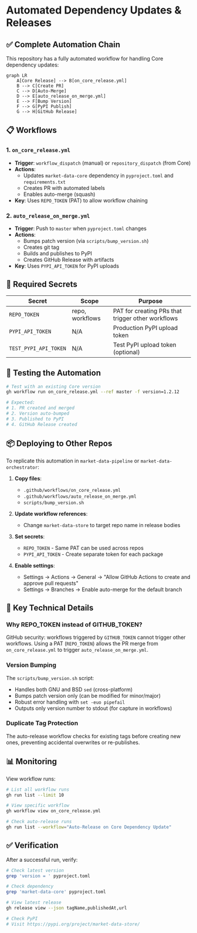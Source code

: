 # Automated Dependency Updates & Releases

## ✅ Complete Automation Chain

This repository has a fully automated workflow for handling Core dependency updates:

```mermaid
graph LR
    A[Core Release] --> B[on_core_release.yml]
    B --> C[Create PR]
    C --> D[Auto-Merge]
    D --> E[auto_release_on_merge.yml]
    E --> F[Bump Version]
    F --> G[PyPI Publish]
    G --> H[GitHub Release]
```

## 📋 Workflows

### 1. `on_core_release.yml`
- **Trigger**: `workflow_dispatch` (manual) or `repository_dispatch` (from Core)
- **Actions**:
  - Updates `market-data-core` dependency in `pyproject.toml` and `requirements.txt`
  - Creates PR with automated labels
  - Enables auto-merge (squash)
- **Key**: Uses `REPO_TOKEN` (PAT) to allow workflow chaining

### 2. `auto_release_on_merge.yml`
- **Trigger**: Push to `master` when `pyproject.toml` changes
- **Actions**:
  - Bumps patch version (via `scripts/bump_version.sh`)
  - Creates git tag
  - Builds and publishes to PyPI
  - Creates GitHub Release with artifacts
- **Key**: Uses `PYPI_API_TOKEN` for PyPI uploads

## 🔐 Required Secrets

| Secret | Scope | Purpose |
|--------|-------|---------|
| `REPO_TOKEN` | repo, workflows | PAT for creating PRs that trigger other workflows |
| `PYPI_API_TOKEN` | N/A | Production PyPI upload token |
| `TEST_PYPI_API_TOKEN` | N/A | Test PyPI upload token (optional) |

## 🚀 Testing the Automation

```bash
# Test with an existing Core version
gh workflow run on_core_release.yml --ref master -f version=1.2.12

# Expected:
# 1. PR created and merged
# 2. Version auto-bumped
# 3. Published to PyPI
# 4. GitHub Release created
```

## 📦 Deploying to Other Repos

To replicate this automation in `market-data-pipeline` or `market-data-orchestrator`:

1. **Copy files**:
   - `.github/workflows/on_core_release.yml`
   - `.github/workflows/auto_release_on_merge.yml`
   - `scripts/bump_version.sh`

2. **Update workflow references**:
   - Change `market-data-store` to target repo name in release bodies

3. **Set secrets**:
   - `REPO_TOKEN` - Same PAT can be used across repos
   - `PYPI_API_TOKEN` - Create separate token for each package

4. **Enable settings**:
   - Settings → Actions → General → "Allow GitHub Actions to create and approve pull requests"
   - Settings → Branches → Enable auto-merge for the default branch

## 🧠 Key Technical Details

### Why REPO_TOKEN instead of GITHUB_TOKEN?

GitHub security: workflows triggered by `GITHUB_TOKEN` cannot trigger other workflows. Using a PAT (`REPO_TOKEN`) allows the PR merge from `on_core_release.yml` to trigger `auto_release_on_merge.yml`.

### Version Bumping

The `scripts/bump_version.sh` script:
- Handles both GNU and BSD `sed` (cross-platform)
- Bumps patch version only (can be modified for minor/major)
- Robust error handling with `set -euo pipefail`
- Outputs only version number to stdout (for capture in workflows)

### Duplicate Tag Protection

The auto-release workflow checks for existing tags before creating new ones, preventing accidental overwrites or re-publishes.

## 📊 Monitoring

View workflow runs:
```bash
# List all workflow runs
gh run list --limit 10

# View specific workflow
gh workflow view on_core_release.yml

# Check auto-release runs
gh run list --workflow="Auto-Release on Core Dependency Update"
```

## ✅ Verification

After a successful run, verify:
```bash
# Check latest version
grep 'version = ' pyproject.toml

# Check dependency
grep 'market-data-core' pyproject.toml

# View latest release
gh release view --json tagName,publishedAt,url

# Check PyPI
# Visit https://pypi.org/project/market-data-store/
```
